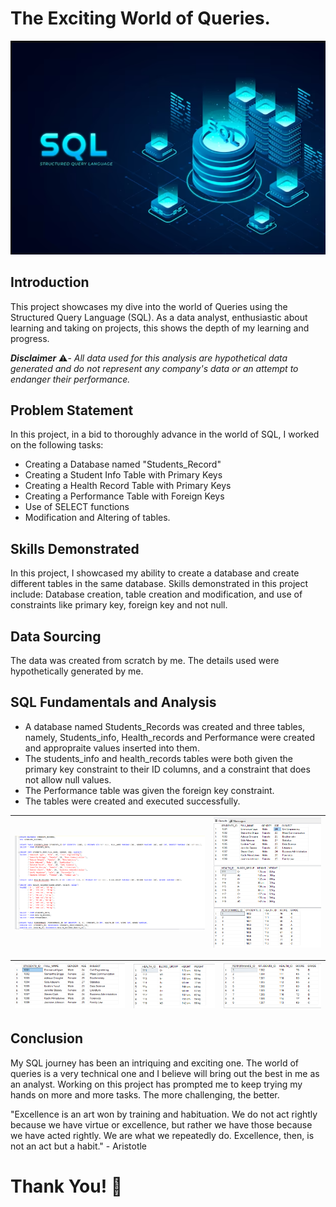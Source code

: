 # The Exciting World of Queries.

![](SQL.png)

## Introduction
This project showcases my dive into the world of Queries using the Structured Query Language (SQL). As a data analyst, enthusiastic about learning and taking on projects, this shows the depth of my learning and progress. 

**_Disclaimer_** ⚠️- _All data used for this analysis are hypothetical data generated and do not represent any company's data or an attempt to endanger their performance._

## Problem Statement
In this project, in a bid to thoroughly advance in the world of SQL, I worked on the following tasks:
- Creating a Database named "Students_Record"
- Creating a Student Info Table with Primary Keys
- Creating a Health Record Table with Primary Keys
- Creating a Performance Table with Foreign Keys
- Use of SELECT functions
- Modification and Altering of tables.

## Skills Demonstrated
In this project, I showcased my ability to create a database and create different tables in the same database. Skills demonstrated in this project include: Database creation, table creation and modification, and use of constraints like primary key, foreign key and not null. 

## Data Sourcing
The data was created from scratch by me. The details used were hypothetically generated by me.

## SQL Fundamentals and Analysis

 - A database named Students_Records was created and three tables, namely, Students_info, Health_records and Performance were created and appropraite values inserted into them.
 - The students_info and health_records tables were both given the primary key constraint to their ID columns, and a constraint that does not allow null values.
 - The Performance table was given the foreign key constraint.
 - The tables were created and executed successfully.

![](Database_tables.png)                                               |                                         ![](SQL_tasktable.png)
:---------------------------------------------------------------------:|:-----------------------------------------------------------------------------------------:


![](Student_table.png)                             |                ![](Health_table.png)                      |             ![](Performance_table.png)           |
:-------------------------------------------------:|:---------------------------------------------------------:|:-------------------------------------------------:

## Conclusion

My SQL journey has been an intriquing and exciting one. The world of queries is a very technical one and I believe will bring out the best in me as an analyst. Working on this project has prompted me to keep trying my hands on more and more tasks. The more challenging, the better. 

"Excellence is an art won by training and habituation. We do not act rightly because we have virtue or excellence, but rather we have those because we have acted rightly. We are what we repeatedly do. Excellence, then, is not an act but a habit." - Aristotle

# Thank You! 🙏





